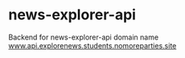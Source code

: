 # news-explorer-api
Backend for news-explorer-api
domain name www.api.explorenews.students.nomoreparties.site
